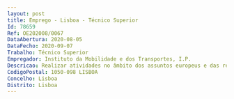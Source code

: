 ```yaml
--- 
layout: post
title: Emprego - Lisboa - Técnico Superior
Id: 78659
Ref: OE202008/0067
DataAbertura: 2020-08-05
DataFecho: 2020-09-07
Trabalho: Técnico Superior
Empregador: Instituto da Mobilidade e dos Transportes, I.P.
Descricao: Realizar atividades no âmbito dos assuntos europeus e das relações internacionais bilaterais e multilaterais nas áreas de competência do Ministério das Infraestruturas e da Habitação e do Instituto da Mobilidade e dos Transportes designadamente 1. Analisar documentação no âmbito da UE  analisar e coordenar a negociação de propostas legislativas da UE, assegurando a articulação com as Entidades do Ministério, com o MNE e com a REPER  2. Acompanhar e coordenar as negociações nos Grupos de Trabalho do Conselho e apoiar a participação dos membros do Governo no Conselho de Ministros da UE, com especial incidência nas vertentes Transportes e Telecomunicações  3. Apoiar os trabalhos de preparação da Presidência Portuguesa do Conselho da UE em 2021 e a execução do programa do Ministério durante o período da Presidência.4. Analisar documentação no âmbito de outras organizações internacionais  apoiar a participação dos membros do Governo em Cimeiras e Reuniões Bilaterais ou Multilaterais  acompanhar a negociação de instrumentos de cooperação a nível bilateral.5. Preparar, organizar e participar em reuniões técnicas no âmbito dos trabalhos desenvolvidos e assegurar a divulgação de informação referente a temas relacionados com as Políticas Europeias nas áreas acompanhadas  6. Preparar documentos de enquadramento e pontos de situação das atividades desenvolvidas nos âmbitos europeu, bilateral e multilateral 7.  Elaborar relatórios e documentos de suporte à decisão da Tutela.Poderá ser também necessário  participar em atividades no contexto do Programa “Mecanismo Interligar a Europa” (apoiar os candidatos beneficiários dos projetos, acompanhar os processos relativos às candidaturas projetos aprovados, analisar os relatórios dos projetos cofinanciados), acompanhar as atividades nos âmbitos do Corredor Ferroviário de Mercadorias do Atlântico e do Corredor do Atlântico, assim como do relacionamento bilateral terrestre com Espanha e acompanhar as negociações no Conselho de Transportes da UE em matérias relacionadas com questões financeiras.
CodigoPostal: 1050-098 LISBOA
Concelho: Lisboa
Distrito: Lisboa
--- 
```

